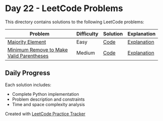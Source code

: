 # Day 22 - LeetCode Problems

This directory contains solutions to the following LeetCode problems:

| Problem | Difficulty | Solution | Explanation |
|---------|------------|----------|-------------|
| [Majority Element](https://leetcode.com/problems/majority-element/description/) | Easy | [Code](majority_element.py) | [Explanation](majority_element.md) |
| [Minimum Remove to Make Valid Parentheses](https://leetcode.com/problems/minimum-remove-to-make-valid-parentheses/description/) | Medium | [Code](minimum_remove_to_make_valid_parentheses.py) | [Explanation](minimum_remove_to_make_valid_parentheses.md) |

## Daily Progress

Each solution includes:
- Complete Python implementation
- Problem description and constraints
- Time and space complexity analysis

Created with [LeetCode Practice Tracker](https://github.com/AnuranjanJain/solutions)
